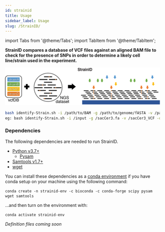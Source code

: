 ```yaml
---
id: strainid
title: Usage
sidebar_label: Usage
slug: /StrainID/
---
```


import Tabs from '@theme/Tabs';
import TabItem from '@theme/TabItem';

<!-- [strainid-icon]:../static/genopipe-img/strainid-icon.png -->

__StrainID compares a database of VCF files against an aligned BAM file to check for the presence of SNPs in order to determine a likely cell line/strain used in the experiment.__


![Figure1C](/genopipe-img/figure1c.png)

```bash
bash identify-Strain.sh -i /path/to/BAM -g /path/to/genome/fASTA -v /path/to/VCF/files -o /path/to/output [ -s intSeed (default=None) ]
eg: bash identify-Strain.sh -i /input -g /sacCer3.fa -v /sacCer3_VCF -o /output -s 5
```

### Dependencies
The following dependencies are needed to run StrainID.

* [Python v3.7+][dependency-python]
  * [Pysam][dependency-pysam]
* [Samtools v1.7+][dependency-samtools]
* [wget][dependency-wget]

<Tabs>
  <TabItem value="conda-install" label="Anaconda" default>

You can install these dependencies as a [conda environment][conda-install] if you have conda setup on your machine using the following command:
```
conda create -n strainid-env -c bioconda -c conda-forge scipy pysam wget samtools
```

...and then turn on the environment with:
```
conda activate strainid-env
```

  </TabItem>
  <TabItem value="singularity-install" label="Singularity" default>

*Definition files coming soon*

  </TabItem>

</Tabs>

[conda-install]:https://docs.conda.io/projects/conda/en/latest/user-guide/install/download.html

[dependency-pysam]:https://pysam.readthedocs.io/en/latest/installation.html
[dependency-python]:https://www.python.org/downloads/
[dependency-samtools]:http://www.htslib.org/doc/
[dependency-wget]:https://www.gnu.org/software/wget/
